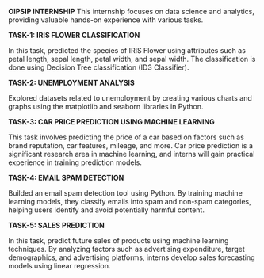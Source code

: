 **OIPSIP INTERNSHIP**
This internship focuses on data science and analytics, providing valuable hands-on experience with various tasks.

**TASK-1: IRIS FLOWER CLASSIFICATION**

In this task,  predicted the species of IRIS Flower using attributes such as petal length, sepal length, petal width, and sepal width. The classification is done using Decision Tree classification (ID3 Classifier).

**TASK-2: UNEMPLOYMENT ANALYSIS**

Explored datasets related to unemployment by creating various charts and graphs using the matplotlib and seaborn libraries in Python.

**TASK-3: CAR PRICE PREDICTION USING MACHINE LEARNING**

This task involves predicting the price of a car based on factors such as brand reputation, car features, mileage, and more. Car price prediction is a significant research area in machine learning, and interns will gain practical experience in training prediction models.

**TASK-4: EMAIL SPAM DETECTION**

Builded an email spam detection tool using Python. By training machine learning models, they classify emails into spam and non-spam categories, helping users identify and avoid potentially harmful content.

**TASK-5: SALES PREDICTION**

In this task, predict future sales of products using machine learning techniques. By analyzing factors such as advertising expenditure, target demographics, and advertising platforms, interns develop sales forecasting models using linear regression.
